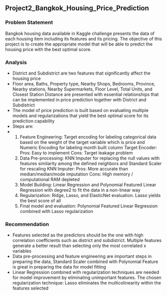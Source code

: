 ## Project2_Bangkok_Housing_Price_Prediction

### Problem Statement

Bangkok housing data available in Kaggle challenge presents the data of each housing item including its features and its pricing. The objective of this project is to create the appropriate model that will be able to predict the housing price with the best optimal score.

### Analysis
- District and Subdistrict are two features that significantly affect the housing price
- Floor area, Baths, Property type, Nearby Shops, Bedrooms, Province, Nearby stations, Nearby Supermarkets, Floor Level, Total Units, and Closest Station Distance are presented with essential relationships that can be implemented in price prediction together with District and Subdistrict
- The model of price prediction is built based on evaluating multiple models and regularizations that yield the best optimal score for its prediction capability
- Steps are:
- 1. Feature Engineering: Target encoding for labeling categorical data based on the weight of the target variable which is price and Numeric Encoding for labeling month built column
     Target Encoder:
     Pros: Easy to implement
     Cons: Target leakage problem
  2. Data Pre-processing: KNN Imputer for replacing the null values with features similarity among the defined neighbors and Standard Scaler for rescaling
     KNN Imputer:
     Pros: More accurate than median/median/mode imputation
     Cons: High memory / computational RAM depleted
  3. Model Building: Linear Regression and Polynomial Featured Linear Regression with degree2 to fit the data in a non-linear way
  4. Regularization: Ridge, Lasso, and ElasticNet evaluation. Lasso yields the best score of all
  5. Final model and evaluation: Polynomial Featured Linear Regression combined with Lasso regularization

### Recommendation
- Features selected as the predictors should be the one with high correlation coefficients such as district and subdistrict. Multiple features generate a better result than selecting only the most correlated x variables
- Data pre-processing and feature engineering are important steps in preparing the data, Standard Scaler combined with Polynomial Feature is great in preparing the data for model fitting
- Linear Regression combined with regularization techniques are needed for model improvement by eliminating unimportant features. The chosen regularization technique: Lasso eliminates the multicolinearity within the features selected

           
